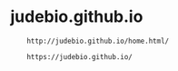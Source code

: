 # judebio.github.io

        http://judebio.github.io/home.html/
        
        https://judebio.github.io/
      
